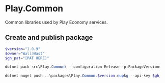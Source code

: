 # Play.Common
Common libraries used by Play Economy services.

## Create and publish package
```powershell
$version="1.0.9"
$owner="WallaWast"
$gh_pat="[PAT HERE]"

dotnet pack src\Play.Common\ --configuration Release -p:PackageVersion=$version -p:RepositoryUrl=https://github.com/$owner/play.common -o ..\packages

dotnet nuget push ..\packages\Play.Common.$version.nupkg --api-key $gh_pat --source "github"
```